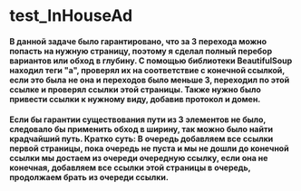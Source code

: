 # test_InHouseAd

#### В данной задаче было гарантировано, что за 3 перехода можно попасть на нужную страницу, поэтому я сделал полный перебор вариантов или обход в глубину. С помощью библиотеки BeautifulSoup находил теги "a", проверял их на соответствие с конечной ссылкой, если это была не она и переходов было меньше 3, переходил по этой ссылке и проверял ссылки этой страницы. Также нужно было привести ссылки к нужному виду, добавив протокол и домен.
#### Если бы гарантии существования пути из 3 элементов не было, следовало бы применить обход в ширину, так можно было найти крадчайший путь. Кратко суть: В очередь добавляем все ссылки первой страницы, пока  очередь не пуста и мы не дошли до конечной ссылки мы достаем из очереди очередную ссылку, если она не конечная, добавляем все ссылки этой страницы в очередь, продолжаем брать из очереди ссылки.
